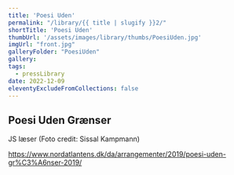 ```yaml
---
title: 'Poesi Uden'
permalink: "/library/{{ title | slugify }}2/"
shortTitle: 'Poesi Uden'
thumbUrl: '/assets/images/library/thumbs/PoesiUden.jpg'
imgUrl: "front.jpg"
galleryFolder: "PoesiUden"
gallery:
tags:
  - pressLibrary
date: 2022-12-09
eleventyExcludeFromCollections: false
---
```



<div class="Txt">
  <h2>Poesi Uden Grænser</h2>
  <p>JS læser (Foto credit: Sissal Kampmann)</p>
  <p><a href="https://www.nordatlantens.dk/da/arrangementer/2019/poesi-uden-gr%C3%A6nser-2019/" target="_blank">https://www.nordatlantens.dk/da/arrangementer/2019/poesi-uden-gr%C3%A6nser-2019/</a></p>
</div>